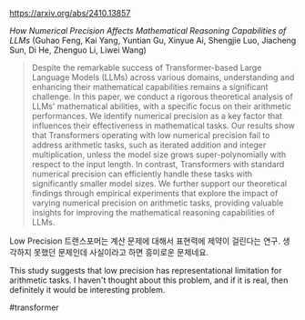 https://arxiv.org/abs/2410.13857

*How Numerical Precision Affects Mathematical Reasoning Capabilities of LLMs* (Guhao Feng, Kai Yang, Yuntian Gu, Xinyue Ai, Shengjie Luo, Jiacheng Sun, Di He, Zhenguo Li, Liwei Wang)

> Despite the remarkable success of Transformer-based Large Language Models (LLMs) across various domains, understanding and enhancing their mathematical capabilities remains a significant challenge. In this paper, we conduct a rigorous theoretical analysis of LLMs' mathematical abilities, with a specific focus on their arithmetic performances. We identify numerical precision as a key factor that influences their effectiveness in mathematical tasks. Our results show that Transformers operating with low numerical precision fail to address arithmetic tasks, such as iterated addition and integer multiplication, unless the model size grows super-polynomially with respect to the input length. In contrast, Transformers with standard numerical precision can efficiently handle these tasks with significantly smaller model sizes. We further support our theoretical findings through empirical experiments that explore the impact of varying numerical precision on arithmetic tasks, providing valuable insights for improving the mathematical reasoning capabilities of LLMs.

Low Precision 트랜스포머는 계산 문제에 대해서 표현력에 제약이 걸린다는 연구. 생각하지 못했던 문제인데 사실이라고 하면 흥미로운 문제네요.

<english>
This study suggests that low precision has representational limitation for arithmetic tasks. I haven't thought about this problem, and if it is real, then definitely it would be interesting problem.
</english>

#transformer 